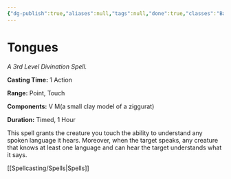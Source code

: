 ```yaml
---
{"dg-publish":true,"aliases":null,"tags":null,"done":true,"classes":"Bard, Cleric, Sorcerer, Warlock, Wizard,","spellLevel":3,"school":"Divination","source":"PHB","permalink":"/spells/tongues/","dgHomeLink":false,"dgPassFrontmatter":true}
---
```


# Tongues
*A 3rd Level Divination Spell.*

**Casting Time:** 1 Action

**Range:** Point, Touch

**Components:** V M(a small clay model of a ziggurat)

**Duration:** Timed, 1 Hour

This spell grants the creature you touch the ability to understand any spoken language it hears. Moreover, when the target speaks, any creature that knows at least one language and can hear the target understands what it says.

[[Spellcasting/Spells|Spells]]